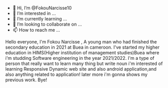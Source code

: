 - 👋 Hi, I’m @FokouNarcisse10
- 👀 I’m interested in ...
- 🌱 I’m currently learning ...
- 💞️ I’m looking to collaborate on ...
- 📫 How to reach me ...

<!---
FokouNarcisse10/FokouNarcisse10 is a ✨ special ✨ repository because its `README.md` (this file) appears on your GitHub profile.
You can click the Preview link to take a look at your changes.
--->
Hello everyone, I'm Fokou Narcisse , A young man who had finished the secondary education in 2021 at Buea in cameroon.
I've started my higher education in HIMS(Higher institution of management studies)Buea where i'm studding Software engineering in the year 2021/2022.
I'm a type of person that really want to learn many thing but write noun i'm interested of learning Responsive Dynamic web site and also android application,and also anything related to application!
later more i'm gonna shows my previous work.
Bye!
